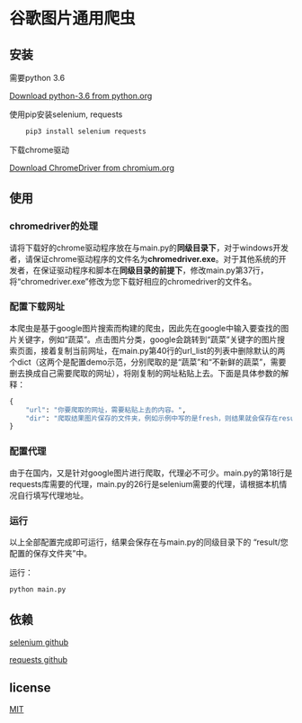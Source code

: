 # 谷歌图片通用爬虫

## 安装

需要python 3.6

[Download python-3.6 from python.org](https://www.python.org/downloads/release/python-368/)

使用pip安装selenium, requests

``` bash
    pip3 install selenium requests
```

下载chrome驱动

[Download ChromeDriver from chromium.org](http://chromedriver.chromium.org/downloads)

## 使用

### chromedriver的处理

请将下载好的chrome驱动程序放在与main.py的**同级目录下**，对于windows开发者，请保证chrome驱动程序的文件名为**chromedriver.exe**。对于其他系统的开发者，在保证驱动程序和脚本在**同级目录的前提下**，修改main.py第37行，将“chromedriver.exe”修改为您下载好相应的chromedriver的文件名。

### 配置下载网址

本爬虫是基于google图片搜索而构建的爬虫，因此先在google中输入要查找的图片关键字，例如“蔬菜”。点击图片分类，google会跳转到“蔬菜”关键字的图片搜索页面，接着复制当前网址，在main.py第40行的url_list的列表中删除默认的两个dict（这两个是配置demo示范，分别爬取的是“蔬菜”和“不新鲜的蔬菜”，需要删去换成自己需要爬取的网址），将刚复制的网址粘贴上去。下面是具体参数的解释：

```python
{
    "url": "你要爬取的网址，需要粘贴上去的内容。",
    "dir": "爬取结果图片保存的文件夹，例如示例中写的是fresh，则结果就会保存在result/fresh下"
}
```

### 配置代理

由于在国内，又是针对google图片进行爬取，代理必不可少。main.py的第18行是requests库需要的代理，main.py的26行是selenium需要的代理，请根据本机情况自行填写代理地址。

### 运行

以上全部配置完成即可运行，结果会保存在与main.py的同级目录下的 “result/您配置的保存文件夹”中。

运行：

```bash
python main.py
```

## 依赖

[selenium github](https://github.com/SeleniumHQ/selenium)

[requests github](https://github.com/kennethreitz/requests)

## license

[MIT](https://opensource.org/licenses/MIT)
